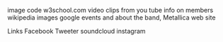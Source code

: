 image code w3school.com
video clips from you tube
info on members wikipedia
images google
events and about the band, Metallica web site


Links
Facebook
Tweeter
soundcloud
instagram